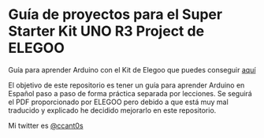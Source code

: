 # Guía de proyectos para el Super Starter Kit UNO R3 Project de ELEGOO

Guía para aprender Arduino con el Kit de Elegoo que puedes conseguir [aquí](https://www.amazon.es/ELEGOO-Iniciaci%C3%B3n-Alimentaci%C3%B3n-Servomotor-Desarrollo/dp/B01MXGST4I/ref=sr_1_2_sspa?__mk_es_ES=%C3%85M%C3%85%C5%BD%C3%95%C3%91&keywords=arduino&qid=1556217984&s=gateway&sr=8-2-spons&psc=1)

El objetivo de este repositorio es tener un guía para aprender Arduino en Español paso a paso de forma práctica separada por lecciones. Se seguirá el PDF proporcionado por ELEGOO pero debido a que está muy mal traducido y explicado he decidido mejorarlo en este repositorio.

Mi twitter es [@ccant0s](https://twitter.com/ccant0s)

